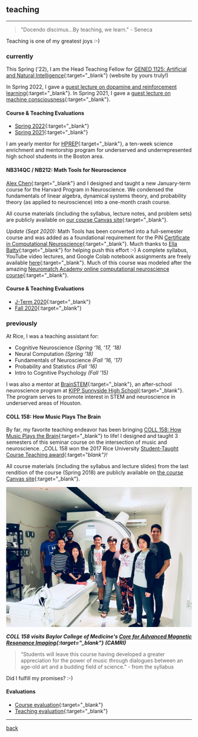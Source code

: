 
## teaching
***
> "Docendo discimus...By teaching, we learn."  - Seneca

Teaching is one of my greatest joys :-)

### currently
This Spring ('22), I am the Head Teaching Fellow for [GENED 1125: Artificial and Natural Intelligence](https://gened1125.github.io/spring2022/){:target="_blank"} (website by yours truly!)

In Spring 2022, I gave a [guest lecture on dopamine and reinforcement learning](https://www.youtube.com/watch?v=qIjEKWftu0A&ab_channel=LucyLai){:target="_blank"}.
In Spring 2021, I gave a [guest lecture on machine consciousness](https://www.youtube.com/watch?v=kle1uBIW8dM&ab_channel=LucyLai){:target="_blank"}.

#### Course & Teaching Evaluations
* [Spring 2022](./files/gened1125_s22.pdf){:target="_blank"}
* [Spring 2021](./files/gened1125_s21.pdf){:target="_blank"}

I am yearly mentor for [HPREP](https://hprep.wordpress.com/){:target="_blank"}, a ten-week science enrichment and mentorship program for underserved and underrepresented high school students in the Boston area.

#### NB314QC / NB212: Math Tools for Neuroscience
[Alex Chen](https://twitter.com/alexbchen){:target="_blank"} and I designed and taught a new January-term course for the Harvard Program in Neuroscience. We condensed the fundamentals of linear algebra, dynamical systems theory, and probability theory (as applied to neuroscience) into a one-month crash course.

All course materials (including the syllabus, lecture notes, and problem sets) are publicly available on [our course Canvas site](https://canvas.harvard.edu/courses/71556){:target="_blank"}.

_Update (Sept 2020):_ Math Tools has been converted into a full-semester course and was added as a foundational requirement for the PiN [Certificate in Computational Neuroscience](https://pinphd.hms.harvard.edu/training/computational-certificate){:target="_blank"}. Much thanks to [Ella Batty](https://ebatty.github.io/){:target="_blank"} for helping push this effort :-) A complete syllabus, YouTube video lectures, and Google Colab notebook assignments are freely available [here](https://github.com/ebatty/MathToolsforNeuroscience){:target="_blank"}. Much of this course was modeled after the amazing [Neuromatch Academy online computational neuroscience course](https://www.neuromatchacademy.org/syllabus){:target="_blank"}.

#### Course & Teaching Evaluations
* [J-Term 2020](./files/nb314qc_evals.pdf){:target="_blank"}
* [Fall 2020](./files/nb212_evals.pdf){:target="_blank"}

### previously
At Rice, I was a teaching assistant for:

* Cognitive Neuroscience _(Spring ’16, ’17, ’18)_
* Neural Computation _(Spring ’18)_
* Fundamentals of Neuroscience _(Fall ’16, ’17)_
* Probability and Statistics _(Fall ‘16)_
* Intro to Cognitive Psychology _(Fall ’15)_

I was also a mentor at [BrainSTEM](https://tmcbrainstem.org/){:target="_blank"}, an after-school neuroscience program at [KIPP Sunnyside High School](http://kipphouston.org/sunnyside){:target="_blank"}. The program serves to promote interest in STEM and neuroscience in underserved areas of Houston.

#### COLL 158: How Music Plays The Brain

By far, my favorite teaching endeavor has been bringing [COLL 158: How Music Plays the Brain](https://courses.rice.edu/admweb/!SWKSCAT.cat?p_action=CATALIST&p_acyr_code=2019&p_crse_numb=158&p_subj=COLL){:target="_blank"} to life! I designed and taught 3 semesters of this seminar course on the intersection of music and neuroscience. _COLL 158 won the 2017 Rice University [Student-Taught Course Teaching award](https://cte.rice.edu/stc#award){:target="_blank"}!_

All course materials (including the syllabus and lecture slides) from the last rendition of the course (Spring 2018) are publicly available on [the course Canvas site](https://canvas.rice.edu/courses/10423/){:target="_blank"}.

![Visiting CAMRI](./files/coll158camri.jpg)

_**COLL 158 visits Baylor College of Medicine's [Core for Advanced Magnetic Resonance Imaging](https://www.bcm.edu/research/centers/advanced-mr-imaging){:target="_blank"} (CAMRI)**_

> “Students will leave this course having developed a greater appreciation for the power of music through dialogues between an age-old art and a budding field of science.”  - from the syllabus

Did I fulfill my promises? :-)

#### Evaluations
* [Course evaluation](./files/coll158_evals.pdf){:target="_blank"}
* [Teaching evaluation](./files/coll158_teaching.pdf){:target="_blank"}

***
[back](./)
